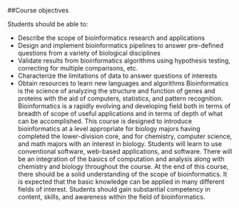 ##Course objectives

Students should be able to:
* Describe the scope of bioinformatics research and applications
* Design and implement bioinformatics pipelines to answer pre-defined questions from a variety of biological disciplines
* Validate results from bioinformatics algorithms using hypothesis testing, correcting for multiple comparisons, etc.
* Characterize the limitations of data to answer questions of interests
* Obtain resources to learn new languages and algorithms
Bioinformatics is the science of analyzing the structure and function of genes and proteins with the aid of computers, statistics, and pattern recognition. Bioinformatics is a rapidly evolving and developing field both in terms of breadth of scope of useful applications and in terms of depth of what can be accomplished. This course is designed to introduce bioinformatics at a level appropriate for biology majors having completed the lower-division core, and for chemistry, computer science, and math majors with an interest in biology. Students will learn to use conventional software, web-based applications, and software. There will be an integration of the basics of computation and analysis along with chemistry and biology throughout the course. At the end of this course, there should be a solid understanding of the scope of bioinformatics. It is expected that the basic knowledge can be applied in many different fields of interest. Students should gain substantial competency in content, skills, and awareness within the field of bioinformatics. 
